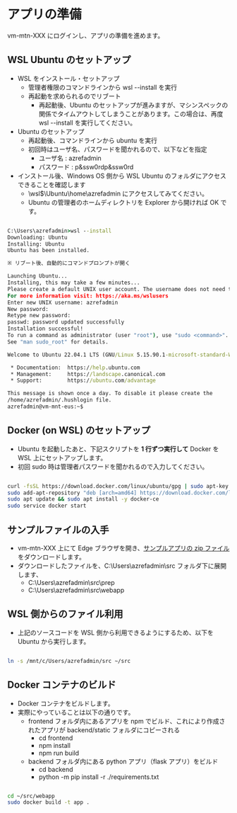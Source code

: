 # アプリの準備

vm-mtn-XXX にログインし、アプリの準備を進めます。

## WSL Ubuntu のセットアップ

- WSL をインストール・セットアップ
  - 管理者権限のコマンドラインから wsl --install を実行
  - 再起動を求められるのでリブート
    - 再起動後、Ubuntu のセットアップが進みますが、マシンスペックの関係でタイムアウトしてしまうことがあります。この場合は、再度 wsl --install を実行してください。
- Ubuntu のセットアップ
  - 再起動後、コマンドラインから ubuntu を実行
  - 初回時はユーザ名、パスワードを聞かれるので、以下などを指定
    - ユーザ名 : azrefadmin
    - パスワード : p&ssw0rdp&ssw0rd
- インストール後、Windows OS 側から WSL Ubuntu のフォルダにアクセスできることを確認します
  - \\wsl$\Ubuntu\home\azrefadmin にアクセスしてみてください。
  - Ubuntu の管理者のホームディレクトリを Explorer から開ければ OK です。

```cmd

C:\Users\azrefadmin>wsl --install
Downloading: Ubuntu
Installing: Ubuntu
Ubuntu has been installed.

※ リブート後、自動的にコマンドプロンプトが開く

Launching Ubuntu...
Installing, this may take a few minutes...
Please create a default UNIX user account. The username does not need to match your Windows username.
For more information visit: https://aka.ms/wslusers
Enter new UNIX username: azrefadmin
New password:
Retype new password:
passwd: password updated successfully
Installation successful!
To run a command as administrator (user "root"), use "sudo <command>".
See "man sudo_root" for details.

Welcome to Ubuntu 22.04.1 LTS (GNU/Linux 5.15.90.1-microsoft-standard-WSL2 x86_64)

 * Documentation:  https://help.ubuntu.com
 * Management:     https://landscape.canonical.com
 * Support:        https://ubuntu.com/advantage

This message is shown once a day. To disable it please create the
/home/azrefadmin/.hushlogin file.
azrefadmin@vm-mnt-eus:~$

```

## Docker (on WSL) のセットアップ

- Ubuntu を起動したあと、下記スクリプトを **1 行ずつ実行して** Docker を WSL 上にセットアップします。
- 初回 sudo 時は管理者パスワードを聞かれるので入力してください。

```bash

curl -fsSL https://download.docker.com/linux/ubuntu/gpg | sudo apt-key add -
sudo add-apt-repository "deb [arch=amd64] https://download.docker.com/linux/ubuntu focal stable"
sudo apt update && sudo apt install -y docker-ce
sudo service docker start

```

## サンプルファイルの入手

- vm-mtn-XXX 上にて Edge ブラウザを開き、[サンプルアプリの zip ファイル](aoai-sample4.zip) をダウンロードします。
- ダウンロードしたファイルを、C:\Users\azrefadmin\src フォルダ下に展開します、
  - C:\Users\azrefadmin\src\prep
  - C:\Users\azrefadmin\src\webapp

## WSL 側からのファイル利用

- 上記のソースコードを WSL 側から利用できるようにするため、以下を Ubuntu から実行します。

```bash

ln -s /mnt/c/Users/azrefadmin/src ~/src

```

## Docker コンテナのビルド

- Docker コンテナをビルドします。
- 実際にやっていることは以下の通りです。
  - frontend フォルダ内にあるアプリを npm でビルド、これにより作成されたアプリが backend/static フォルダにコピーされる
    - cd frontend
    - npm install
    - npm run build
  - backend フォルダ内にある python アプリ（flask アプリ）をビルド
    - cd backend
    - python -m pip install -r ./requirements.txt

```bash

cd ~/src/webapp
sudo docker build -t app .

```
